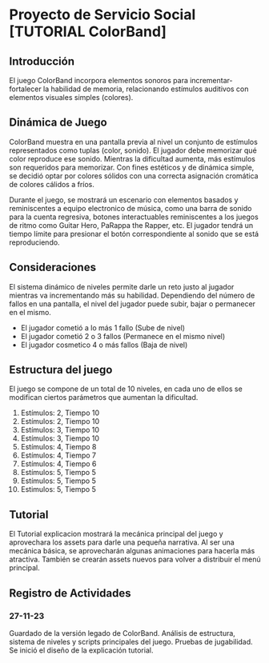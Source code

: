# Proyecto de Servicio Social [TUTORIAL ColorBand]

## Introducción
El juego ColorBand incorpora elementos sonoros para incrementar-fortalecer la habilidad de memoria, relacionando estímulos auditivos con elementos visuales simples (colores).

## Dinámica de Juego
ColorBand muestra en una pantalla previa al nivel un conjunto de estímulos representados como tuplas (color, sonido). El jugador debe memorizar qué color reproduce ese sonido. Mientras la dificultad aumenta, más estímulos son requeridos para memorizar. Con fines estéticos y de dinámica simple, se decidió optar por colores sólidos con una correcta asignación cromática de colores cálidos a fríos.

Durante el juego, se mostrará un escenario con elementos basados y reminiscentes a equipo electronico de música, como una barra de sonido para la cuenta regresiva, botones interactuables reminiscentes a los juegos de ritmo como Guitar Hero, PaRappa the Rapper, etc. El jugador tendrá un tiempo límite para presionar el botón correspondiente al sonido que se está reproduciendo.

## Consideraciones
El sistema dinámico de niveles permite darle un reto justo al jugador mientras va incrementando más su habilidad. Dependiendo del número de fallos en una pantalla, el nivel del jugador puede subir, bajar o permanecer en el mismo.

- El jugador cometió a lo más 1 fallo (Sube de nivel)
- El jugador cometió 2 o 3 fallos (Permanece en el mismo nivel)
- El jugador cosmetico 4 o más fallos (Baja de nivel)

## Estructura del juego
El juego se compone de un total de 10 niveles, en cada uno de ellos se modifican ciertos parámetros que aumentan la dificultad.
1. Estímulos: 2, Tiempo 10
2. Estímulos: 2, Tiempo 10
3. Estímulos: 3, Tiempo 10
4. Estímulos: 3, Tiempo 10
5. Estímulos: 4, Tiempo 8
6. Estímulos: 4, Tiempo 7
7. Estímulos: 4, Tiempo 6
8. Estímulos: 5, Tiempo 5
9. Estímulos: 5, Tiempo 5
10. Estimulos: 5, Tiempo 5

## Tutorial
El Tutorial explicacion mostrará la mecánica principal del juego y aprovechara los assets para darle una pequeña narrativa. Al ser una mecánica básica, se aprovecharán algunas animaciones para hacerla más atractiva. También se crearán assets nuevos para volver a distribuir el menú principal.

## Registro de Actividades

### 27-11-23
Guardado de la versión legado de ColorBand. Análisis de estructura, sistema de niveles y scripts principales del juego. Pruebas de jugabilidad. Se inició el diseño de la explicación tutorial.
